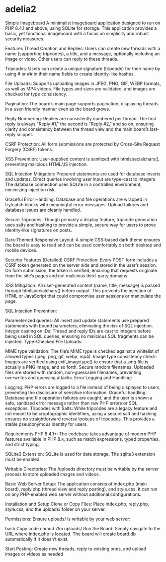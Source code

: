 # adelia2



Simple Imageboard
A minimalist imageboard application designed to run on PHP 8.4.1 and above, using SQLite for storage. This application provides a basic, yet functional imageboard with a focus on simplicity and robust security measures.

Features
Thread Creation and Replies:
Users can create new threads with a name (supporting tripcodes), a title, and a message, optionally including an image or video. Other users can reply to these threads.

Tripcodes:
Users can create a unique signature (tripcode) for their name by using # or ## in their name fields to create identity-like hashes.

File Uploads:
Supports uploading images in JPEG, PNG, GIF, WEBP formats, as well as MP4 videos. File types and sizes are validated, and images are checked for type consistency.

Pagination:
The board’s main page supports pagination, displaying threads in a user-friendly manner even as the board grows.

Reply Numbering:
Replies are consistently numbered per thread. The first reply is always "Reply #1," the second is "Reply #2," and so on, ensuring clarity and consistency between the thread view and the main board’s last-reply snippet.

CSRF Protection:
All form submissions are protected by Cross-Site Request Forgery (CSRF) tokens.

XSS Prevention:
User-supplied content is sanitized with htmlspecialchars(), preventing malicious HTML/JS injection.

SQL Injection Mitigation:
Prepared statements are used for database inserts and updates. Direct queries involving user input are type-cast to integers. The database connection uses SQLite in a controlled environment, minimizing injection risk.

Graceful Error Handling:
Database and file operations are wrapped in try/catch blocks with meaningful error messages. Upload failures and database issues are cleanly handled.

Secure Tripcodes:
Though primarily a display feature, tripcode generation uses salts and hashing to provide a simple, secure way for users to prove identity-like signatures on posts.

Dark-Themed Responsive Layout:
A simple CSS-based dark theme ensures the board is easy to read and can be used comfortably on both desktop and mobile devices.

Security Features (Detailed)
CSRF Protection:
Every POST form includes a CSRF token generated on the server side and stored in the user’s session. On form submission, the token is verified, ensuring that requests originate from the site’s pages and not malicious third-party domains.

XSS Mitigation:
All user-generated content (name, title, message) is passed through htmlspecialchars() before output. This prevents the injection of HTML or JavaScript that could compromise user sessions or manipulate the page.

SQL Injection Prevention:

Parameterized queries: All insert and update statements use prepared statements with bound parameters, eliminating the risk of SQL injection.
Integer casting on IDs: Thread and reply IDs are cast to integers before being used in SQL queries, ensuring no malicious SQL fragments can be injected.
Type-Checked File Uploads:

MIME type validation: The file’s MIME type is checked against a whitelist of allowed types (jpeg, png, gif, webp, mp4).
Image type consistency check: Images are verified using exif_imagetype() to ensure that a .png file is actually a PNG image, and so forth.
Secure random filenames: Uploaded files are stored with random, non-guessable filenames, preventing overwrites and guessing attacks.
Error Logging and Handling:

Logging: PHP errors are logged to a file instead of being displayed to users, preventing the disclosure of sensitive information.
Graceful handling: Database and file operation failures are caught, and the user is shown a safe, sanitized error message rather than raw PHP errors or SQL exceptions.
Tripcodes with Salts:
While tripcodes are a legacy feature and not meant to be cryptographic identifiers, using a secure salt and hashing ensures no straightforward reverse lookups of tripcodes. This provides a stable pseudonymous identity for users.

Requirements
PHP 8.4.1+:
The codebase takes advantage of modern PHP features available in PHP 8.x, such as match expressions, typed properties, and strict typing.

SQLite3 Extension:
SQLite is used for data storage. The sqlite3 extension must be enabled.

Writable Directories:
The /uploads directory must be writable by the server process to store uploaded images and videos.

Basic Web Server Setup:
The application consists of index.php (main board), reply.php (thread view and reply posting), and style.css. It can run on any PHP-enabled web server without additional configurations.

Installation and Setup
Clone or Copy Files:
Place index.php, reply.php, style.css, and the uploads/ folder on your server.

Permissions:
Ensure uploads/ is writable by your web server:

bash
Copy code
chmod 755 uploads/
Run the Board:
Simply navigate to the URL where index.php is located. The board will create board.db automatically if it doesn’t exist.

Start Posting:
Create new threads, reply to existing ones, and upload images or videos as needed
